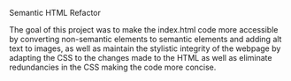 Semantic HTML Refactor

The goal of this project was to make the index.html code more accessible by converting non-semantic elements to semantic elements and adding alt text to images, as well as maintain the stylistic integrity of the webpage by adapting the CSS to the changes made to the HTML as well as eliminate redundancies in the CSS making the code more concise. 